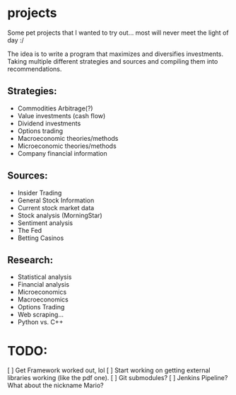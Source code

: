 # projects
Some pet projects that I wanted to try out... most will never meet the light of day :/

The idea is to write a program that maximizes and diversifies investments. Taking multiple different strategies and sources and compiling them into recommendations. 

## Strategies: 
- Commodities Arbitrage(?)
- Value investments (cash flow)
- Dividend investments
- Options trading
- Macroeconomic theories/methods
- Microeconomic theories/methods
- Company financial information

## Sources:
- Insider Trading
- General Stock Information
- Current stock market data
- Stock analysis (MorningStar)
- Sentiment analysis
- The Fed
- Betting Casinos

## Research:
- Statistical analysis
- Financial analysis
- Microeconomics
- Macroeconomics
- Options Trading
- Web scraping...
- Python vs. C++

# TODO:
[ ] Get Framework worked out, lol
[ ] Start working on getting external libraries working (like the pdf one).
    [ ] Git submodules?
[ ] Jenkins Pipeline? What about the nickname Mario?

